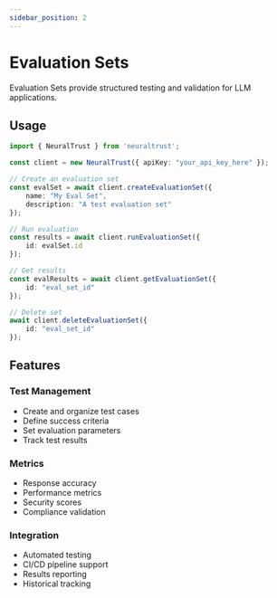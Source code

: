 ```yaml
---
sidebar_position: 2
---
```


# Evaluation Sets

Evaluation Sets provide structured testing and validation for LLM applications.

## Usage

```typescript
import { NeuralTrust } from 'neuraltrust';

const client = new NeuralTrust({ apiKey: "your_api_key_here" });

// Create an evaluation set
const evalSet = await client.createEvaluationSet({
    name: "My Eval Set",
    description: "A test evaluation set"
});

// Run evaluation
const results = await client.runEvaluationSet({ 
    id: evalSet.id 
});

// Get results
const evalResults = await client.getEvaluationSet({ 
    id: "eval_set_id" 
});

// Delete set
await client.deleteEvaluationSet({ 
    id: "eval_set_id" 
});
```

## Features

### Test Management
- Create and organize test cases
- Define success criteria
- Set evaluation parameters
- Track test results

### Metrics
- Response accuracy
- Performance metrics
- Security scores
- Compliance validation

### Integration
- Automated testing
- CI/CD pipeline support
- Results reporting
- Historical tracking
